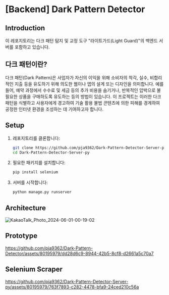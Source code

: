 # [Backend] Dark Pattern Detector

## Introduction
이 레포지토리는 다크 패턴 탐지 및 교정 도구 "라이트가드(Light Guard)"의 백엔드 서버를 포함하고 있습니다.

## 다크 패턴이란?
다크 패턴(Dark Pattern)은 사업자가 자신의 이익을 위해 소비자의 착각, 실수, 비합리적인 지출 등을 유도하기 위해 의도한 웹이나 앱의 설계 또는 디자인을 의미합니다. 
예를 들어, 예약 과정에서 수수료 및 세금 등의 추가 비용을 숨기거나, 반복적인 압박으로 불필요한 상품을 구매하도록 유도하는 등의 방법이 있습니다. 
이 프로젝트는 이러한 다크 패턴을 식별하고 사용자에게 경고하여 기술 활용 불법 콘텐츠에 의한 피해를 경계하여 공정한 인터넷 환경을 조성하는 데 기여하고자 합니다.

## Setup
1. 레포지토리를 클론합니다:
    ```bash
    git clone https://github.com/pja9362/Dark-Pattern-Detector-Server-py.git
    cd Dark-Pattern-Detector-Server-py
    ```
    
2. 필요한 패키지를 설치합니다:
    ```bash
    pip install selenium 
    ```

3. 서버를 시작합니다:
    ```bash
    python manage.py runserver
    ```

## Architecture
![KakaoTalk_Photo_2024-06-01-00-19-02](https://github.com/pja9362/Dark-Pattern-Detector/assets/80195979/7aa5bb48-6f1e-472a-a04f-d1885b9e235e)

## Prototype
https://github.com/pja9362/Dark-Pattern-Detector/assets/80195979/dd28d6c9-8944-42b5-8cf8-d2661a5c70a7

## Selenium Scraper
https://github.com/pja9362/Dark-Pattern-Detector-Server-py/assets/80195979/763f7893-c282-4478-bfa9-24ced210c56a


